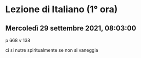 # Lezione di Italiano (1° ora)
## Mercoledì 29 settembre 2021, 08:03:00

p 668 v 138

ci si nutre spiritualmente se non si vaneggia
<!--stackedit_data:
eyJoaXN0b3J5IjpbLTE2NDIwMjk2MDEsLTIxMTM5MTQ2NTRdfQ
==
-->